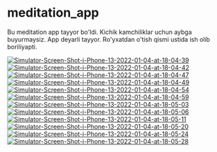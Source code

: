 # meditation_app

Bu meditation app tayyor bo'ldi. Kichik kamchiliklar uchun aybga buyurmaysiz.
App deyarli tayyor. Ro'yxatdan o'tish qismi ustida ish olib boriliyapti.


<a href="https://ibb.co/PcPB3R4"><img src="https://i.ibb.co/zXBKj1b/Simulator-Screen-Shot-i-Phone-13-2022-01-04-at-18-04-39.png" alt="Simulator-Screen-Shot-i-Phone-13-2022-01-04-at-18-04-39" border="0"></a>
<a href="https://ibb.co/5vp4Dfp"><img src="https://i.ibb.co/mtZTsMZ/Simulator-Screen-Shot-i-Phone-13-2022-01-04-at-18-04-42.png" alt="Simulator-Screen-Shot-i-Phone-13-2022-01-04-at-18-04-42" border="0"></a>
<a href="https://ibb.co/vYktH83"><img src="https://i.ibb.co/8c9h0Vr/Simulator-Screen-Shot-i-Phone-13-2022-01-04-at-18-04-47.png" alt="Simulator-Screen-Shot-i-Phone-13-2022-01-04-at-18-04-47" border="0"></a>
<a href="https://ibb.co/NnVDBm5"><img src="https://i.ibb.co/n8gdJn9/Simulator-Screen-Shot-i-Phone-13-2022-01-04-at-18-04-49.png" alt="Simulator-Screen-Shot-i-Phone-13-2022-01-04-at-18-04-49" border="0"></a>
<a href="https://ibb.co/GPScsY1"><img src="https://i.ibb.co/9Y5swKf/Simulator-Screen-Shot-i-Phone-13-2022-01-04-at-18-04-54.png" alt="Simulator-Screen-Shot-i-Phone-13-2022-01-04-at-18-04-54" border="0"></a>
<a href="https://ibb.co/qJv3VnF"><img src="https://i.ibb.co/TWsxdTq/Simulator-Screen-Shot-i-Phone-13-2022-01-04-at-18-04-59.png" alt="Simulator-Screen-Shot-i-Phone-13-2022-01-04-at-18-04-59" border="0"></a>
<a href="https://ibb.co/wJnYLfx"><img src="https://i.ibb.co/n3XR0F5/Simulator-Screen-Shot-i-Phone-13-2022-01-04-at-18-05-03.png" alt="Simulator-Screen-Shot-i-Phone-13-2022-01-04-at-18-05-03" border="0"></a>
<a href="https://ibb.co/pJsTwSj"><img src="https://i.ibb.co/zGLgxzV/Simulator-Screen-Shot-i-Phone-13-2022-01-04-at-18-05-06.png" alt="Simulator-Screen-Shot-i-Phone-13-2022-01-04-at-18-05-06" border="0"></a>
<a href="https://ibb.co/hWWkh9m"><img src="https://i.ibb.co/855JTs7/Simulator-Screen-Shot-i-Phone-13-2022-01-04-at-18-05-11.png" alt="Simulator-Screen-Shot-i-Phone-13-2022-01-04-at-18-05-11" border="0"></a>
<a href="https://ibb.co/6yvzXhG"><img src="https://i.ibb.co/nw39P24/Simulator-Screen-Shot-i-Phone-13-2022-01-04-at-18-05-20.png" alt="Simulator-Screen-Shot-i-Phone-13-2022-01-04-at-18-05-20" border="0"></a>
<a href="https://ibb.co/gdDLMtx"><img src="https://i.ibb.co/ScK4XVz/Simulator-Screen-Shot-i-Phone-13-2022-01-04-at-18-05-24.png" alt="Simulator-Screen-Shot-i-Phone-13-2022-01-04-at-18-05-24" border="0"></a>
<a href="https://ibb.co/n8jzqDY"><img src="https://i.ibb.co/Pzgws5P/Simulator-Screen-Shot-i-Phone-13-2022-01-04-at-18-05-28.png" alt="Simulator-Screen-Shot-i-Phone-13-2022-01-04-at-18-05-28" border="0"></a>
